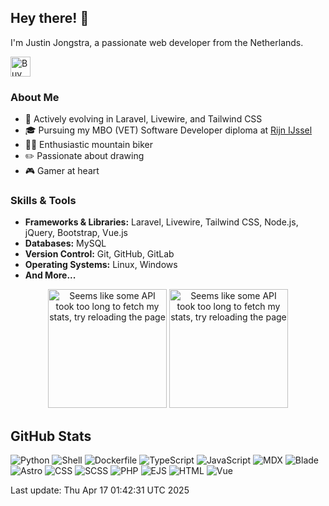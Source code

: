 ## Hey there! 👋

I'm Justin Jongstra, a passionate web developer from the Netherlands.

<a href='https://ko-fi.com/justinjongstra' target='_blank'><img height='32' style='border:0px;height:32px;' src='https://cdn.ko-fi.com/cdn/kofi2.png?v=3' border='0' alt='Buy Me a Coffee at ko-fi.com' /></a> 
<br>

### About Me
- 🌱 Actively evolving in Laravel, Livewire, and Tailwind CSS
- 🎓 Pursuing my MBO (VET) Software Developer diploma at [Rijn IJssel](https://www.rijnijssel.nl/)
- 🚵‍♂️ Enthusiastic mountain biker
- ✏️ Passionate about drawing
- 🎮 Gamer at heart

### Skills & Tools
- **Frameworks & Libraries:** Laravel, Livewire, Tailwind CSS, Node.js, jQuery, Bootstrap, Vue.js
- **Databases:** MySQL
- **Version Control:** Git, GitHub, GitLab
- **Operating Systems:** Linux, Windows
- **And More...**


<p align="center">
  <img style="height: 190px;" src="https://github-readme-stats-sigma-two-42.vercel.app/api?username=Justin0122&show_icons=true&theme=outrun" alt="Seems like some API took too long to fetch my stats, try reloading the page"/>
  <img style="height: 190px;" src="https://github-readme-stats-sigma-two-42.vercel.app/api/top-langs/?username=Justin0122&layout=compact&theme=outrun" alt="Seems like some API took too long to fetch my stats, try reloading the page"/>
</p>
</p>



## GitHub Stats
![Python](https://img.shields.io/badge/Python-.10%25-blue)
![Shell](https://img.shields.io/badge/Shell-.10%25-blue)
![Dockerfile](https://img.shields.io/badge/Dockerfile-0%25-blue)
![TypeScript](https://img.shields.io/badge/TypeScript-.35%25-blue)
![JavaScript](https://img.shields.io/badge/JavaScript-6.19%25-blue)
![MDX](https://img.shields.io/badge/MDX-1.55%25-blue)
![Blade](https://img.shields.io/badge/Blade-35.68%25-blue)
![Astro](https://img.shields.io/badge/Astro-2.23%25-blue)
![CSS](https://img.shields.io/badge/CSS-1.38%25-blue)
![SCSS](https://img.shields.io/badge/SCSS-1.21%25-blue)
![PHP](https://img.shields.io/badge/PHP-50.20%25-blue)
![EJS](https://img.shields.io/badge/EJS-.45%25-blue)
![HTML](https://img.shields.io/badge/HTML-.06%25-blue)
![Vue](https://img.shields.io/badge/Vue-.45%25-blue)

Last update: Thu Apr 17 01:42:31 UTC 2025

